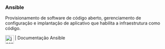 ### Ansible

Provisionamento de software de código aberto, gerenciamento de configuração e implantação de aplicativo que habilita a infraestrutura como código.


[<img align="left" alt="josenilto | Twitter" width="28px" src="https://cdn.jsdelivr.net/npm/simple-icons@v3/icons/ansible.svg" />][ansible]

[Ansible]: https://docs.ansible.com/ansible/latest/index.html 

| Documentação Ansible
